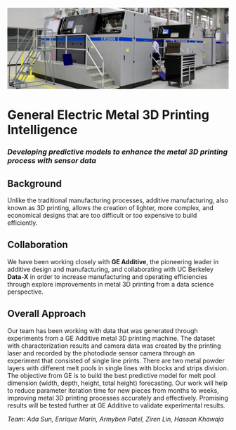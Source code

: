 ![image](https://github.com/adasun55/General-Electric-3D-Print/blob/master/image/bg.jpg)

# General Electric Metal 3D Printing Intelligence 
### *Developing predictive models to enhance the metal 3D printing process with sensor data* 

## Background 
Unlike the traditional manufacturing processes, additive manufacturing, also known as 3D printing, allows the creation of lighter, more complex, and economical designs that are too difficult or too expensive to build efficiently. 

## Collaboration
We have been working closely with **GE Additive**, the pioneering leader in additive design and manufacturing, and collaborating with UC Berkeley **Data-X** in order to increase manufacturing and operating efficiencies through explore improvements in metal 3D printing from a data science perspective. 

## Overall Approach
Our team has been working with data that was generated through experiments from a GE Additive metal 3D printing machine. The dataset with characterization results and camera data was created by the printing laser and recorded by the photodiode sensor camera through an experiment that consisted of single line prints. There are two metal powder layers with different melt pools in single lines with blocks and strips division. The objective from GE is to build the best predictive model for melt pool dimension (width, depth, height, total height) forecasting. Our work will help to reduce parameter iteration time for new pieces from months to weeks, improving metal 3D printing processes accurately and effectively. Promising results will be tested further at GE Additive to validate experimental results.


*Team: Ada Sun, Enrique Marin, Armyben Patel, Ziren Lin, Hassan Khawaja*
